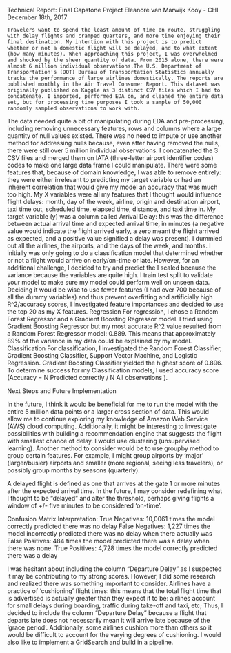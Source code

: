 Technical Report: Final Capstone Project
Eleanore van Marwijk Kooy - CHI
December 18th, 2017

	Travelers want to spend the least amount of time en route, struggling with delay flights and cramped quarters, and more time enjoying their final destination. My intention with this project is to predict whether or not a domestic flight will be delayed, and to what extent (how many minutes). When approaching this project, I was overwhelmed and shocked by the sheer quantity of data. From 2015 alone, there were almost 6 million individual observations.The U.S. Department of Transportation's (DOT) Bureau of Transportation Statistics annually tracks the performance of large airlines domestically. The reports are published monthly in the Air Travel Consumer Report. This dataset was originally published on Kaggle as 3 distinct CSV files which I had to concatenate. I imported, performed EDA on, and cleaned the entire data set, but for processing time purposes I took a sample of 50,000 randomly sampled observations to work with.
	
The data needed quite a bit of manipulating during EDA and pre-processing, including removing unnecessary features, rows and columns where a large quantity of null values existed. There was no need to impute or use another method for addressing nulls because, even after having removed the nulls, there were still over 5 million individual observations. I concatenated the 3 CSV files and merged them on IATA (three-letter airport identifier codes) codes to make one large data frame I could manipulate. There were some features that, because of domain knowledge, I was able to remove entirely: they were either irrelevant to predicting my target variable or had an inherent correlation that would give my model an accuracy that was much too high. My X variables were all my features that I thought would influence flight delays: month, day of the week, airline, origin and destination airport, taxi time out, scheduled time, elapsed time, distance, and taxi time in. My target variable (y) was a column called Arrival Delay: this was the difference between actual arrival time and expected arrival time, in minutes (a negative value would indicate the flight arrived early, a zero meant the flight arrived as expected, and a positive value signified a delay was present). I dummied out all the airlines, the airports, and the days of the week, and months.
I initially was only going to do a classification model that determined whether or not a flight would arrive on early/on-time or late. However, for an additional challenge,  I decided to try and predict the I scaled because the variance because the variables are quite high. I train test split to validate your model to make sure my model could perform well on unseen data. Deciding it would be wise to use fewer features (I had over 700 because of all the dummy variables) and thus prevent overfitting and artificially high R^2/accuracy scores, I investigated feature importances and decided to use the top 20 as my X features.
	Regression
For regression, I chose a Random Forest Regressor and a Gradient Boosting Regressor model. I tried using Gradient Boosting Regressor but my most accurate R^2 value resulted from a Random Forest Regressor model: 0.889. This means that approximately 89% of the variance in my data could be explained by my model.
Classification
For classification, I investigated the Random Forest Classifier, Gradient Boosting Classifier, Support Vector Machine, and Logistic Regression. Gradient Boosting Classifier yielded the highest score of 0.896. To determine success for my Classification models, I used accuracy score (Accuracy = N Predicted correctly / N All observations ).

Next Steps and Future Implementation

In the future, I think it would be beneficial for me to run the model with the entire 5 million data points or a larger cross section of data. This would allow me to continue exploring my knowledge of Amazon Web Service (AWS) cloud computing. Additionally, it might be interesting to investigate possibilities with building a recommendation engine that suggests the flight with smallest chance of delay. I would use clustering (unsupervised learning). Another method to consider would be to use groupby method to group certain features. For example, I might group airports by ‘major’ (larger/busier) airports and smaller (more regional, seeing less travelers), or possibly group months by seasons (quarterly). 

A delayed flight is defined as one that arrives at the gate 1 or more minutes after the expected arrival time. In the future, I may consider redefining what I thought to be “delayed” and alter the threshold, perhaps giving flights a window of +/- five minutes to be considered ‘on-time’.

Confusion Matrix Interpretation:
True Negatives: 10,0061 times the model correctly predicted there was no delay
False Negatives: 1,227 times the model incorrectly predicted there was no delay when there actually was
False Positives: 484 times the model predicted there was a delay when there was none.
True Positives: 4,728 times the model correctly predicted there was a delay 

I was hesitant about including the column “Departure Delay” as I suspected it may be contributing to my strong scores. However, I did some research and realized there was something important to consider. Airlines have a practice of ‘cushioning’ flight times: this means that the total flight time that is advertised is actually greater than they expect it to be: airlines account for small delays during boarding, traffic during take-off and taxi, etc; Thus, I decided to include the column “Departure Delay” because a flight that departs late does not necessarily mean it will arrive late because of the ‘grace period’. Additionally, some airlines cushion more than others so it would be difficult to account for the varying degrees of cushioning. I would also like to implement a GridSearch and build in a pipeline. 




